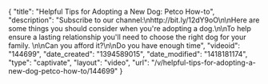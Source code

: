 {
    "title": "Helpful Tips for Adopting a New Dog: Petco How-to",
    "description": "Subscribe to our channel:\nhttp:\/\/bit.ly\/12dY9oO\n\nHere are some things you should consider when you're adopting a dog.\n\nTo help ensure a lasting relationship you'll need to choose the right dog for your family. \n\nCan you afford it?\n\nDo you have enough time",
    "videoid": "144699",
    "date_created": "1394589015",
    "date_modified": "1418181174",
    "type": "captivate",
    "layout": "video",
    "url": "\/v\/helpful-tips-for-adopting-a-new-dog-petco-how-to\/144699"
}